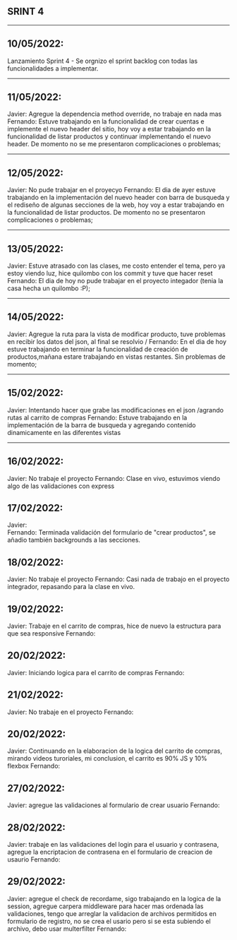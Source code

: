 ## SRINT 4
***
## 10/05/2022:
Lanzamiento Sprint 4 - Se orgnizo el sprint backlog con todas las funcionalidades a implementar.  
***
## 11/05/2022: 
Javier: Agregue la dependencia method override, no trabaje en nada mas
Fernando: Estuve trabajando en la funcionalidad de crear cuentas e implemente el nuevo header del sitio, hoy voy a estar trabajando en la funcionalidad de listar productos y continuar implementando el nuevo header. De momento no se me presentaron complicaciones o problemas; 
***
## 12/05/2022: 
Javier:  No pude trabajar en el proyecyo
Fernando: El dia de ayer estuve trabajando en la implementación del nuevo header con barra de busqueda y el rediseño de algunas secciones de la web, hoy voy a estar trabajando en la funcionalidad de listar productos. De momento no se presentaron complicaciones o problemas;
***
## 13/05/2022:
Javier: Estuve atrasado con las clases, me costo entender el tema, pero ya estoy viendo luz, hice quilombo con los commit y tuve que hacer reset
Fernando: El dia de hoy no pude trabajar en el proyecto integador (tenia la casa hecha un quilombo :P);
***
## 14/05/2022: 
Javier: Agregue la ruta para la vista de modificar producto, tuve problemas en recibir los datos del json, al final se resolvio / 
Fernando: En el dia de hoy estuve trabajando en terminar la funcionalidad de creación de productos,mañana estare trabajando en vistas restantes. Sin problemas de momento;
***
## 15/02/2022:
Javier:  Intentando hacer que grabe las modificaciones en el json /agrando rutas al carrito de  compras
Fernando: Estuve trabajando en la implementación de la barra de busqueda y agregando contenido dinamicamente en las diferentes vistas
***
## 16/02/2022:
Javier: No trabaje el proyecto
Fernando: Clase en vivo, estuvimos viendo algo de las validaciones con express
## 17/02/2022:
Javier:  
Fernando: Terminada validación del formulario de "crear productos", se añadio también backgrounds a las secciones.
## 18/02/2022:
Javier: No trabaje el proyecto
Fernando: Casi nada de trabajo en el proyecto integrador, repasando para la clase en vivo.
## 19/02/2022:
Javier: Trabaje en el carrito de compras, hice de nuevo la estructura para que sea responsive
Fernando:
## 20/02/2022:
Javier: Iniciando logica para el carrito de compras
Fernando:
## 21/02/2022:
Javier: No trabaje en el proyecto
Fernando:
## 20/02/2022:
Javier: Continuando en la elaboracion de la logica del carrito de compras, mirando videos turoriales, mi conclusion, el carrito es 90% JS y 10% flexbox
Fernando:
## 27/02/2022:
Javier: agregue las validaciones al formulario de crear usuario
Fernando:
## 28/02/2022:
Javier: trabaje en las validaciones del login para el usuario y contrasena, agregue la encriptacion de contrasena en el formulario de creacion de usaurio
Fernando:
## 29/02/2022:
Javier: agregue el check de recordame, sigo trabajando en la logica de la session, agregue carpera middleware para hacer mas ordenada las validaciones, tengo que arreglar la validacion de archivos permitidos en formulario de registro, no se crea el usario pero si se esta subiendo el archivo, debo usar multerfilter
Fernando:

